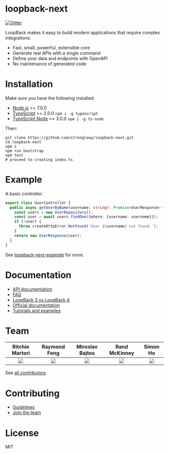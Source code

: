 # loopback-next

[![Gitter](https://img.shields.io/gitter/room/nwjs/nw.js.svg)](https://gitter.im/strongloop/loopback)

LoopBack makes it easy to build modern applications that require complex integrations.

- Fast, small, powerful, extensible core
- Generate real APIs with a single command
- Define your data and endpoints with OpenAPI
- No maintenance of generated code

# Installation

Make sure you have the following installed:

- [Node.js](https://nodejs.org/en/download/) >= 7.0.0
- [TypeScript](https://www.typescriptlang.org/index.html#download-links) >= 2.0.0 `npm i -g typescript`
- [TypeScript Node](https://github.com/TypeStrong/ts-node#installation) >= 3.0.0 `npm i -g ts-node`

Then:

```shell
git clone https://github.com/strongloop/loopback-next.git
cd loopback-next
npm i
npm run bootstrap
npm test
# proceed to creating index.ts
```

# Example

A basic controller:

```ts
export class UserController {
  public async getUserByName(username: string): Promise<UserResponse> {
    const users = new UserRepository();
    const user = await users.findOne({where: {username: username}});
    if (!user) {
      throw createHttpError.NotFound(`User ${username} not found.`);
    }
    return new UserResponse(user);
  }
}
```

See [loopback-next-example](https://github.com/strongloop/loopback-next-example) for more.

# Documentation

- [API documentation](https://github.com/strongloop/loopback-next/wiki/API-documentation)
- [FAQ](https://github.com/strongloop/loopback-next/wiki/FAQ)
- [LoopBack 3 vs LoopBack 4](https://github.com/strongloop/loopback-next/wiki/LoopBack-3-vs-LoopBack-4)
- [Official documentation](https://github.com/strongloop/loopback-next/wiki/Official-documentation)
- [Tutorials and examples](https://github.com/strongloop/loopback-next/wiki/Tutorials-and-examples)

# Team

Ritchie Martori|Raymond Feng|Miroslav Bajtos|Rand McKinney|Simon Ho
:-:|:-:|:-:|:-:|:-:
[<img src="https://avatars2.githubusercontent.com/u/462228?v=3&s=60">](http://github.com/ritch)|[<img src="https://avatars0.githubusercontent.com/u/540892?v=3&s=60">](http://github.com/raymondfeng)|[<img src="https://avatars2.githubusercontent.com/u/1140553?v=3&s=60">](http://github.com/bajtos)|[<img src="https://avatars2.githubusercontent.com/u/2925364?v=3&s=60">](http://github.com/crandmck)|[<img src="https://avatars1.githubusercontent.com/u/1617364?v=3&s=60">](http://github.com/superkhau)

See [all contributors](https://github.com/strongloop/loopback-next/graphs/contributors).

# Contributing

- [Guidelines](https://github.com/strongloop/loopback-next/wiki/Contributing#guidelines)
- [Join the team](https://github.com/strongloop/loopback-next/issues/110)

# License

MIT

